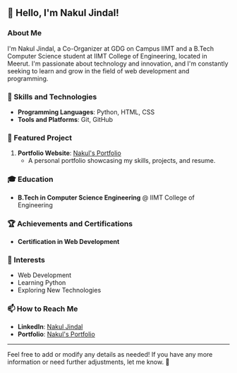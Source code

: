 ## 👋 Hello, I'm Nakul Jindal!

### About Me
I'm Nakul Jindal, a Co-Organizer at GDG on Campus IIMT and a B.Tech Computer Science student at IIMT College of Engineering, located in Meerut. I'm passionate about technology and innovation, and I'm constantly seeking to learn and grow in the field of web development and programming.

### 🚀 Skills and Technologies
- **Programming Languages**: Python, HTML, CSS
- **Tools and Platforms**: Git, GitHub

### 🌟 Featured Project
1. **Portfolio Website**: [Nakul's Portfolio](https://github.com/Nakuljindal60/portfolio-website)
   - A personal portfolio showcasing my skills, projects, and resume.

### 🎓 Education
- **B.Tech in Computer Science Engineering** @ IIMT College of Engineering

### 🏆 Achievements and Certifications
- **Certification in Web Development**

### 🌱 Interests
- Web Development
- Learning Python
- Exploring New Technologies

### 📫 How to Reach Me
- **LinkedIn**: [Nakul Jindal](https://www.linkedin.com/in/Nakul-jindal)
- **Portfolio**: [Nakul's Portfolio](https://github.com/Nakuljindal60/portfolio-website)

---

Feel free to add or modify any details as needed! If you have any more information or need further adjustments, let me know. 🚀
